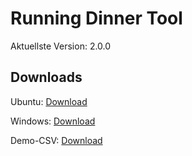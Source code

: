 # Running Dinner Tool

Aktuellste Version: 2.0.0

## Downloads

Ubuntu: [Download](https://drive.google.com/uc?authuser=0&id=1CAqd2zElUR61qd1_rH2aEvtBDV9hBJgu&export=download) 

Windows: [Download](https://drive.google.com/uc?authuser=0&id=1MQ6K5uAHDgAiwZxG9HvLIRB-RovdZuFM&export=download)

Demo-CSV: [Download](https://drive.google.com/uc?authuser=0&id=1pZAnFPGVcAT_cV7oVRHI9rAwqS--sSsk&export=download)

